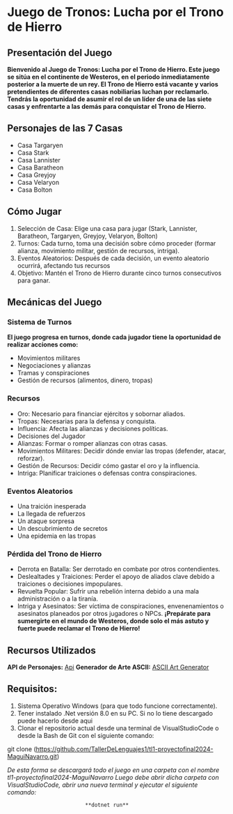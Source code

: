# Juego de Tronos: Lucha por el Trono de Hierro

## Presentación del Juego

**Bienvenido al Juego de Tronos: Lucha por el Trono de Hierro. Este juego se sitúa en el continente de Westeros, en el periodo inmediatamente posterior a la muerte de un rey. El Trono de Hierro está vacante y varios pretendientes de diferentes casas nobiliarias luchan por reclamarlo. Tendrás la oportunidad de asumir el rol de un líder de una de las siete casas y enfrentarte a las demás para conquistar el Trono de Hierro.** 



## Personajes de las 7 Casas
* Casa Targaryen
* Casa Stark
* Casa Lannister
* Casa Baratheon
* Casa Greyjoy
* Casa Velaryon
* Casa Bolton

## Cómo Jugar
1. Selección de Casa: Elige una casa para jugar (Stark, Lannister, Baratheon, Targaryen, Greyjoy, Velaryon, Bolton)
2. Turnos: Cada turno, toma una decisión sobre cómo proceder (formar alianza, movimiento militar, gestión de recursos, intriga).
3. Eventos Aleatorios: Después de cada decisión, un evento aleatorio ocurrirá, afectando tus recursos
4. Objetivo: Mantén el Trono de Hierro durante cinco turnos consecutivos para ganar.

## Mecánicas del Juego
### Sistema de Turnos
**El juego progresa en turnos, donde cada jugador tiene la oportunidad de realizar acciones como:**

* Movimientos militares
* Negociaciones y alianzas
* Tramas y conspiraciones
* Gestión de recursos (alimentos, dinero, tropas)
### Recursos
*  Oro: Necesario para financiar ejércitos y sobornar aliados.
*  Tropas: Necesarias para la defensa y conquista.
*  Influencia: Afecta las alianzas y decisiones políticas.
*  Decisiones del Jugador
*  Alianzas: Formar o romper alianzas con otras casas.
*  Movimientos Militares: Decidir dónde enviar las tropas (defender, atacar, reforzar).
*  Gestión de Recursos: Decidir cómo gastar el oro y la influencia.
*  Intriga: Planificar traiciones o defensas contra conspiraciones.
### Eventos Aleatorios
* Una traición inesperada
* La llegada de refuerzos
* Un ataque sorpresa
* Un descubrimiento de secretos
* Una epidemia en las tropas
### Pérdida del Trono de Hierro
* Derrota en Batalla: Ser derrotado en combate por otros contendientes.
* Deslealtades y Traiciones: Perder el apoyo de aliados clave debido a traiciones o decisiones impopulares.
* Revuelta Popular: Sufrir una rebelión interna debido a una mala administración o a la tiranía.
* Intriga y Asesinatos: Ser víctima de conspiraciones, envenenamientos o asesinatos planeados por otros jugadores o  NPCs.
**¡Prepárate para sumergirte en el mundo de Westeros, donde solo el más astuto y fuerte puede reclamar el Trono de Hierro!**
## Recursos Utilizados
**API de Personajes:** [Api](https://thronesapi.com/api/v2/Characters)
**Generador de Arte ASCII:** [ ASCII Art Generator](https://www.ascii-art-generator.org/)
## Requisitos:
1. Sistema Operativo Windows (para que todo funcione correctamente). 
2. Tener instalado .Net versión 8.0 en su PC. Si no lo tiene descargado puede hacerlo desde aqui
3. Clonar el repositorio actual desde una terminal de VisualStudioCode o desde la Bash de Git con el siguiente comando:


git clone (https://github.com/TallerDeLenguajes1/tl1-proyectofinal2024-MaguiNavarro.git)

*De esta forma se descargará todo el juego en una carpeta con el nombre tl1-proyectofinal2024-MaguiNavarro*
*Luego debe abrir dicha carpeta con VisualStudioCode, abrir una nueva terminal y ejecutar el siguiente comando:*
                            
                             **dotnet run**